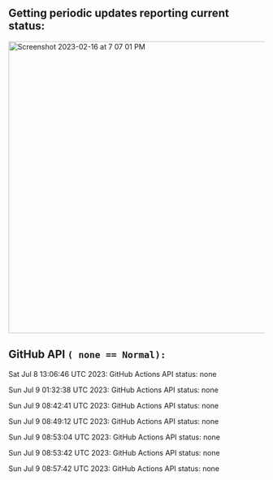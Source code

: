
## Getting periodic updates reporting current status:
<img width="575" alt="Screenshot 2023-02-16 at 7 07 01 PM" src="https://user-images.githubusercontent.com/31228460/219539578-f880fea9-7a9d-4f7d-a7e2-5ce3d90ab466.png">

## GitHub API `( none == Normal):`

Sat Jul  8 13:06:46 UTC 2023: GitHub Actions API status: none

Sun Jul  9 01:32:38 UTC 2023: GitHub Actions API status: none

Sun Jul  9 08:42:41 UTC 2023: GitHub Actions API status: none

Sun Jul  9 08:49:12 UTC 2023: GitHub Actions API status: none

Sun Jul  9 08:53:04 UTC 2023: GitHub Actions API status: none

Sun Jul  9 08:53:42 UTC 2023: GitHub Actions API status: none

Sun Jul  9 08:57:42 UTC 2023: GitHub Actions API status: none
